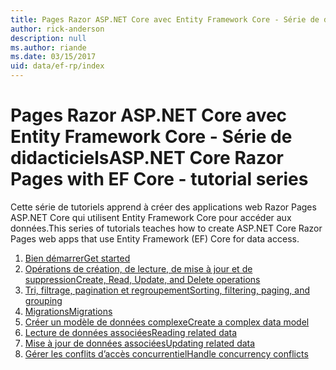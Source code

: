 ```yaml
---
title: Pages Razor ASP.NET Core avec Entity Framework Core - Série de didacticiels
author: rick-anderson
description: null
ms.author: riande
ms.date: 03/15/2017
uid: data/ef-rp/index
---
```

# <a name="aspnet-core-razor-pages-with-ef-core---tutorial-series"></a><span data-ttu-id="3156d-102">Pages Razor ASP.NET Core avec Entity Framework Core - Série de didacticiels</span><span class="sxs-lookup"><span data-stu-id="3156d-102">ASP.NET Core Razor Pages with EF Core - tutorial series</span></span>

<span data-ttu-id="3156d-103">Cette série de tutoriels apprend à créer des applications web Razor Pages ASP.NET Core qui utilisent Entity Framework Core pour accéder aux données.</span><span class="sxs-lookup"><span data-stu-id="3156d-103">This series of tutorials teaches how to create ASP.NET Core Razor Pages web apps that use Entity Framework (EF) Core for data access.</span></span>

1. [<span data-ttu-id="3156d-104">Bien démarrer</span><span class="sxs-lookup"><span data-stu-id="3156d-104">Get started</span></span>](xref:data/ef-rp/intro)
1. [<span data-ttu-id="3156d-105">Opérations de création, de lecture, de mise à jour et de suppression</span><span class="sxs-lookup"><span data-stu-id="3156d-105">Create, Read, Update, and Delete operations</span></span>](xref:data/ef-rp/crud)
1. [<span data-ttu-id="3156d-106">Tri, filtrage, pagination et regroupement</span><span class="sxs-lookup"><span data-stu-id="3156d-106">Sorting, filtering, paging, and grouping</span></span>](xref:data/ef-rp/sort-filter-page)
1. [<span data-ttu-id="3156d-107">Migrations</span><span class="sxs-lookup"><span data-stu-id="3156d-107">Migrations</span></span>](xref:data/ef-rp/migrations)
1. [<span data-ttu-id="3156d-108">Créer un modèle de données complexe</span><span class="sxs-lookup"><span data-stu-id="3156d-108">Create a complex data model</span></span>](xref:data/ef-rp/complex-data-model)
1. [<span data-ttu-id="3156d-109">Lecture de données associées</span><span class="sxs-lookup"><span data-stu-id="3156d-109">Reading related data</span></span>](xref:data/ef-rp/read-related-data)
1. [<span data-ttu-id="3156d-110">Mise à jour de données associées</span><span class="sxs-lookup"><span data-stu-id="3156d-110">Updating related data</span></span>](xref:data/ef-rp/update-related-data)
1. [<span data-ttu-id="3156d-111">Gérer les conflits d’accès concurrentiel</span><span class="sxs-lookup"><span data-stu-id="3156d-111">Handle concurrency conflicts</span></span>](xref:data/ef-rp/concurrency)
